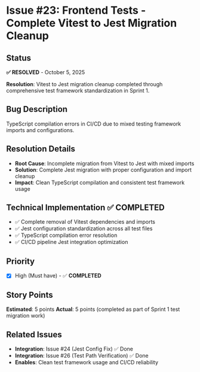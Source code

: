 # Issue #23: Frontend Tests - Complete Vitest to Jest Migration Cleanup

## Status
**✅ RESOLVED** - October 5, 2025

**Resolution**: Vitest to Jest migration cleanup completed through comprehensive test framework standardization in Sprint 1.

## Bug Description
TypeScript compilation errors in CI/CD due to mixed testing framework imports and configurations.

## Resolution Details
- **Root Cause**: Incomplete migration from Vitest to Jest with mixed imports
- **Solution**: Complete Jest migration with proper configuration and import cleanup
- **Impact**: Clean TypeScript compilation and consistent test framework usage

## Technical Implementation ✅ COMPLETED
- ✅ Complete removal of Vitest dependencies and imports
- ✅ Jest configuration standardization across all test files
- ✅ TypeScript compilation error resolution
- ✅ CI/CD pipeline Jest integration optimization

## Priority
- [x] High (Must have) - ✅ **COMPLETED**

## Story Points
**Estimated**: 5 points
**Actual**: 5 points (completed as part of Sprint 1 test migration work)

## Related Issues
- **Integration**: Issue #24 (Jest Config Fix) ✅ Done
- **Integration**: Issue #26 (Test Path Verification) ✅ Done
- **Enables**: Clean test framework usage and CI/CD reliability
